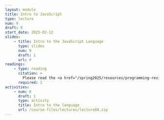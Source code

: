 ```yaml
---
layout: module
title: Intro to JavaScript
type: lecture
num: 9
draft: 0
start_date: 2025-02-12
slides:
    - title: Intro to the JavaScript Language
      type: slides
      num: 9
      draft: 1
      url: #
readings: 
    - type: reading
      citation: >
        Please read the <a href="/spring2025/resources/programming-review">Intro to Programming with JavaScript</a> page.
      required: 1
activities:
    - num: 8
      draft: 1
      type: activity
      title: Intro to the language
      url: /course-files/lectures/lecture08.zip
---
```

